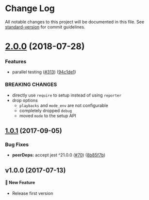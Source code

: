 # Change Log

All notable changes to this project will be documented in this file. See [standard-version](https://github.com/conventional-changelog/standard-version) for commit guidelines.

<a name="2.0.0"></a>
# [2.0.0](https://github.com/ikatyang/jest-playback/compare/v1.0.1...v2.0.0) (2018-07-28)


### Features

* parallel testing ([#313](https://github.com/ikatyang/jest-playback/issues/313)) ([94c1de1](https://github.com/ikatyang/jest-playback/commit/94c1de1))


### BREAKING CHANGES

- directly use `require` to setup instead of using `reporter`
- drop options
  - `playbacks` and `mode_env` are not configurable
  - completely dropped `debug`
  - moved `mode` to the setup API



<a name="1.0.1"></a>
## [1.0.1](https://github.com/ikatyang/jest-playback/compare/v1.0.0...v1.0.1) (2017-09-05)


### Bug Fixes

* **peerDeps:** accept jest ^21.0.0 ([#70](https://github.com/ikatyang/jest-playback/issues/70)) ([8b85f7b](https://github.com/ikatyang/jest-playback/commit/8b85f7b))



<a name="v1.0.0"></a>
## v1.0.0 (2017-07-13)

#### 🚀 New Feature
- Release first version
